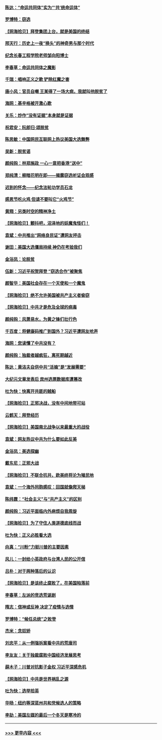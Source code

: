 #### [陈达：“命运共同体”实为“‘共’统命运体”](../pages/nsc993/n12590865.md?t=12031051) 
#### [罗博特：窃选](../pages/nsc993/n12590619.md?t=12031051) 
#### [【网海拾贝】拜登集团上台，就是美国的终结](../pages/nsc993/n12589725.md?t=12031051) 
#### [邢天行：历史上一夜“换头”的神奇男与那个时代](../pages/nsc993/n12589424.md?t=12031051) 
#### [纪念长春工程学院老师邹向阳博士](../pages/nsc993/n12585390.md?t=12031051) 
#### [李春草：命运共同体之魔影](../pages/nsc993/n12585026.md?t=12031051) 
#### [千瑞：唱响正义之歌 铲除红魔之害](../pages/nsc993/n12585002.md?t=12031051) 
#### [唐小风：官员自嘲 王某得了一场大病，我就叫他脱贫了](../pages/nsc993/n12584981.md?t=12031051) 
#### [海网：基辛格被开激心歌](../pages/nsc993/n12584946.md?t=12031051) 
#### [关乐：炒作“没有证据”本身就是证据](../pages/nsc993/n12583146.md?t=12031051) 
#### [祝君安：阮郎归‧颂脱贫](../pages/nsc993/n12583119.md?t=12031051) 
#### [陈思敏：中国网民互联网上热议美国大选舞弊](../pages/nsc993/n12582845.md?t=12031051) 
#### [吴新：脱贫谣](../pages/nsc993/n12580839.md?t=12031051) 
#### [颜纯钩：林郑施政 一心一意把香港“送中”](../pages/nsc993/n12580805.md?t=12031051) 
#### [郑纯清：柳暗花明在即——揭露窃选听证会观感](../pages/nsc993/n12580795.md?t=12031051) 
#### [迟到的怀念——纪念法轮功学员石龙](../pages/nsc993/n12580245.md?t=12031051) 
#### [感恩节吃火鸡  但请不要叫它“火鸡节”](../pages/nsc993/n12580252.md?t=12031051) 
#### [黄翔：另类时空的精神净土](../pages/nsc993/n12578638.md?t=12031051) 
#### [【网海拾贝】颤抖吧，沼泽地的妖魔鬼怪们！](../pages/nsc993/n12578552.md?t=12031051) 
#### [袁斌：中共推出“网络良民证”遭网友抨击](../pages/nsc993/n12578511.md?t=12031051) 
#### [谢田：美国大选僵局持续 神仍在考验我们](../pages/nsc993/n12577432.md?t=12031051) 
#### [金浴凤：论脱贫](../pages/nsc993/n12576386.md?t=12031051) 
#### [伍新：习近平祝贺拜登 “窃选合作”被聚焦](../pages/nsc993/n12576358.md?t=12031051) 
#### [颜智华：美国社会存在一个天使和一个魔鬼](../pages/nsc993/n12574299.md?t=12031051) 
#### [【网海拾贝】绝不允许美国被共产主义者偷窃](../pages/nsc993/n12573396.md?t=12031051) 
#### [【网海拾贝】中共才是危及全球的病毒](../pages/nsc993/n12571204.md?t=12031051) 
#### [颜纯钩：风萧易水，为黄之锋们壮行色](../pages/nsc993/n12571487.md?t=12031051) 
#### [千百度：将健康码推广到国外？习近平遭网友呛声](../pages/nsc993/n12570808.md?t=12031051) 
#### [海网：您读懂了中共没有？](../pages/nsc993/n12570487.md?t=12031051) 
#### [颜纯钩：独裁者越疯狂，离死期越近](../pages/nsc993/n12569055.md?t=12031051) 
#### [陈达：黄洁夫自供中共“活摘”是“发展需要”](../pages/nsc993/n12568541.md?t=12031051) 
#### [大纪元文章发表后 宾州选票数据库遭篡改](../pages/nsc993/n12568105.md?t=12031051) 
#### [吐为快：快离开共匪的贼船](../pages/nsc993/n12568462.md?t=12031051) 
#### [【网海拾贝】正邪决战，没有中间地带可站](../pages/nsc993/n12568439.md?t=12031051) 
#### [云鹤天：拜登经历](../pages/nsc993/n12567294.md?t=12031051) 
#### [【网海拾贝】美国南北战争以来最重大的战役](../pages/nsc993/n12567247.md?t=12031051) 
#### [袁斌：网友热议中共为什么要如此反美](../pages/nsc993/n12567162.md?t=12031051) 
#### [金浴凤：美选探幽](../pages/nsc993/n12567147.md?t=12031051) 
#### [戴东尼：正邪大战](../pages/nsc993/n12567033.md?t=12031051) 
#### [【网海拾贝】不联合抗共，欧美终将沦为殖民地](../pages/nsc993/n12565068.md?t=12031051) 
#### [袁斌：一个海外同胞感叹：回国就像爬天梯](../pages/nsc993/n12564986.md?t=12031051) 
#### [陈纬霆：“社会主义”与“共产主义”的区别](../pages/nsc993/n12562417.md?t=12031051) 
#### [颜纯钩：习近平面临内外麻烦自我周旋](../pages/nsc993/n12563356.md?t=12031051) 
#### [【网海拾贝】为了守住人类道德底线而战](../pages/nsc993/n12562542.md?t=12031051) 
#### [吐为快：正义必胜看大选](../pages/nsc993/n12561967.md?t=12031051) 
#### [向真：“川粉”力挺川普的主要因素](../pages/nsc993/n12560774.md?t=12031051) 
#### [风儿：一封给小英政府与台湾人民的公开信](../pages/nsc993/n12560581.md?t=12031051) 
#### [吕朴：对于两种落后的认识](../pages/nsc993/n12560492.md?t=12031051) 
#### [【网海拾贝】是该终止腐败了，在美国陷落前](../pages/nsc993/n12559936.md?t=12031051) 
#### [李春草：左派的竞选荒诞剧](../pages/nsc993/n12558380.md?t=12031051) 
#### [隋志：信神或反神 决定了疫情与选情](../pages/nsc993/n12558255.md?t=12031051) 
#### [罗博特：“候任总统”之败登](../pages/nsc993/n12558189.md?t=12031051) 
#### [杰米：念奴娇](../pages/nsc993/n12558174.md?t=12031051) 
#### [刘忠平：从一例强拆案看中共的荒唐司](../pages/nsc993/n12558036.md?t=12031051) 
#### [李友友：关于独裁腐败中国经济发展思考](../pages/nsc993/n12558004.md?t=12031051) 
#### [薛木子：川普对抗影子金权 习近平深感危机](../pages/nsc993/n12557342.md?t=12031051) 
#### [【网海拾贝】中共是世界祸乱之源](../pages/nsc993/n12555353.md?t=12031051) 
#### [吐为快：选举拾英](../pages/nsc993/n12555041.md?t=12031051) 
#### [华旸：纽约等深蓝州共和党候选人的策略](../pages/nsc993/n12554309.md?t=12031051) 
#### [李劼：美国左媒的最后一个冬天是寒冷的](../pages/nsc993/n12552947.md?t=12031051) 

----
#### [ >>> 更早内容 <<< ](../indexes/nsc993-earlier.md)
